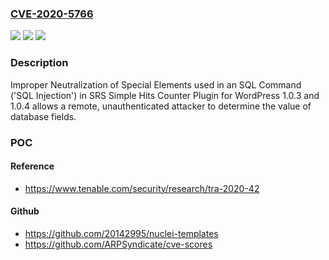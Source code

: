 ### [CVE-2020-5766](https://cve.mitre.org/cgi-bin/cvename.cgi?name=CVE-2020-5766)
![](https://img.shields.io/static/v1?label=Product&message=SRS%20Simple%20Hits%20Counter%20Plugin%20for%20WordPress&color=blue)
![](https://img.shields.io/static/v1?label=Version&message=1.0.3%2C%201.0.4%20&color=brightgreen)
![](https://img.shields.io/static/v1?label=Vulnerability&message=SQL%20Injection&color=brightgreen)

### Description

Improper Neutralization of Special Elements used in an SQL Command ('SQL Injection') in SRS Simple Hits Counter Plugin for WordPress 1.0.3 and 1.0.4 allows a remote, unauthenticated attacker to determine the value of database fields.

### POC

#### Reference
- https://www.tenable.com/security/research/tra-2020-42

#### Github
- https://github.com/20142995/nuclei-templates
- https://github.com/ARPSyndicate/cve-scores

